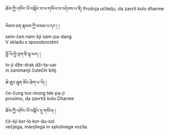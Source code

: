 ཆོས་ཀྱི་འཁོར་ལོ་བསྐོར་བ་ལ་གསོལ་བ་འདེབས་པ་ནི།
Prošnja učitelju, da zavrti kolo dharme

སེམས་ཅན་རྣམས་ཀྱི་བསམ་པ་དང༌། །  
sem-čen nam-kji sam-pa-dang  
    V skladu s sposobnostmi

བློ་ཡི་བྱེ་བྲག་ཇི་ལྟ་བར། །  
lo-ji dže-drak dži-ta-uar  
    in zanimanji čutečih bitij

ཆེ་ཆུང་ཐུན་མོང་ཐེག་པ་ཡི། །  
če-čung tun-mong tek-pa-ji  
    prosimo, da zavrtiš kolo Dharme

ཆོས་ཀྱི་འཁོར་ལོ་བསྐོར་དུ་གསོལ། །  
čö-kji kor-lo kor-du-sol  
    večjega, manjšega in splošnega vozila.
